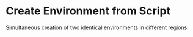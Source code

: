 # Create Environment from Script

Simultaneous creation of two identical environments in different regions
